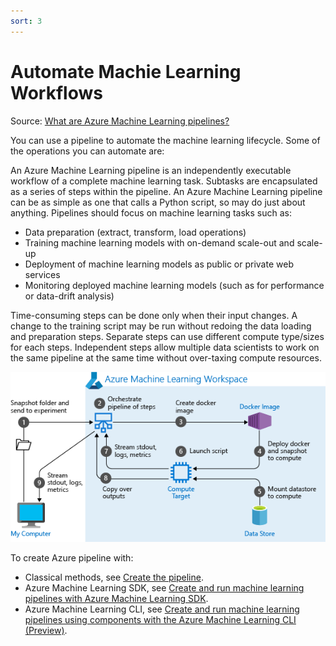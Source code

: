 ```yaml
---
sort: 3
---
```

# Automate Machie Learning Workflows
Source: [What are Azure Machine Learning pipelines?](https://docs.microsoft.com/en-us/azure/machine-learning/concept-ml-pipelines)

You can use a pipeline to automate the machine learning lifecycle. Some of the operations you can automate are:

An Azure Machine Learning pipeline is an independently executable workflow of a complete machine learning task. Subtasks are encapsulated as a series of steps within the pipeline. An Azure Machine Learning pipeline can be as simple as one that calls a Python script, so may do just about anything. Pipelines should focus on machine learning tasks such as:

* Data preparation (extract, transform, load operations)
* Training machine learning models with on-demand scale-out and scale-up
* Deployment of machine learning models as public or private web services
* Monitoring deployed machine learning models (such as for performance or data-drift analysis)

Time-consuming steps can be done only when their input changes. A change to the training script may be run without redoing the data loading and preparation steps. Separate steps can use different compute type/sizes for each steps. Independent steps allow multiple data scientists to work on the same pipeline at the same time without over-taxing compute resources.

![run-experiment-as-pipeline](run_an_experiment_as_a_pipeline.png)

To create Azure pipeline with: 
* Classical methods, see [Create the pipeline](https://docs.microsoft.com/en-us/azure/devops/pipelines/targets/azure-machine-learning?context=azure%2Fmachine-learning%2Fcontext%2Fml-context&view=azure-devops&tabs=yaml).
* Azure Machine Learning SDK, see [Create and run machine learning pipelines with Azure Machine Learning SDK](https://docs.microsoft.com/en-us/azure/machine-learning/how-to-create-machine-learning-pipelines?view=azure-devops).
* Azure Machine Learning CLI, see [Create and run machine learning pipelines using components with the Azure Machine Learning CLI (Preview)](https://docs.microsoft.com/en-us/azure/machine-learning/how-to-create-component-pipelines-cli?view=azure-devops).

